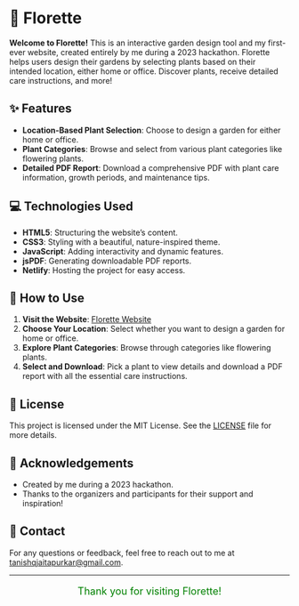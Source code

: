 # **🌸 Florette**

**Welcome to Florette!** This is an interactive garden design tool and my first-ever website, created entirely by me during a 2023 hackathon. Florette helps users design their gardens by selecting plants based on their intended location, either home or office. Discover plants, receive detailed care instructions, and more!

## **✨ Features**

- **Location-Based Plant Selection**: Choose to design a garden for either home or office.
- **Plant Categories**: Browse and select from various plant categories like flowering plants.
- **Detailed PDF Report**: Download a comprehensive PDF with plant care information, growth periods, and maintenance tips.

## **💻 Technologies Used**

- **HTML5**: Structuring the website’s content.
- **CSS3**: Styling with a beautiful, nature-inspired theme.
- **JavaScript**: Adding interactivity and dynamic features.
- **jsPDF**: Generating downloadable PDF reports.
- **Netlify**: Hosting the project for easy access.

## **🚀 How to Use**

1. **Visit the Website**: [Florette Website](https://florette.netlify.app/)
2. **Choose Your Location**: Select whether you want to design a garden for home or office.
3. **Explore Plant Categories**: Browse through categories like flowering plants.
4. **Select and Download**: Pick a plant to view details and download a PDF report with all the essential care instructions.

## **📝 License**

This project is licensed under the MIT License. See the [LICENSE](LICENSE) file for more details.

## **🙌 Acknowledgements**

- Created by me during a 2023 hackathon.
- Thanks to the organizers and participants for their support and inspiration!

## **📧 Contact**

For any questions or feedback, feel free to reach out to me at [tanishqjaitapurkar@gmail.com](mailto:tanishqjaitapurkar@gmail.com).

---

<div align="center">
  <p style="color: green; font-size: 18px;">Thank you for visiting Florette!</p>
</div>

